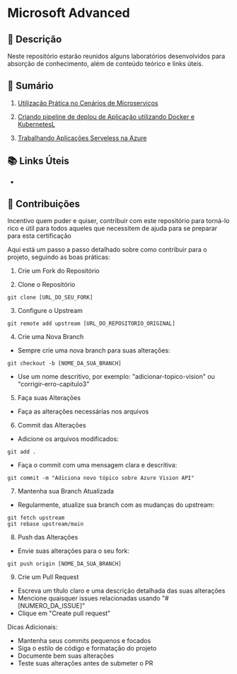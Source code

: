 # Microsoft Advanced

## 📒 Descrição
Neste repositório estarão reunidos alguns laboratórios desenvolvidos para absorção de conhecimento, além de conteúdo teórico e links úteis. 

## 📝 Sumário
1. [Utilização Prática no Cenários de Microserviços](https://github.com/wilsondesouza/azure_advanced/tree/master/utilizacao_microservicos)

2. [Criando pipeline de deplou de Aplicação utilizando Docker e KubernetesL](https://github.com/wilsondesouza/azure_advanced/tree/master/deploy_aplicacao)

3. [Trabalhando Aplicações Serveless na Azure](https://github.com/wilsondesouza/azure_advanced/tree/master/aplicacoes_serveless)



## 📚 Links Úteis 
- 

## 🤝 Contribuições

Incentivo quem puder e quiser, contribuir com este repositório para torná-lo rico e útil para todos aqueles que necessitem de ajuda para se preparar para esta certificação

Aqui está um passo a passo detalhado sobre como contribuir para o projeto, seguindo as boas práticas:

1. Crie um Fork do Repositório

2. Clone o Repositório 
```
git clone [URL_DO_SEU_FORK]
```

3. Configure o Upstream
```
git remote add upstream [URL_DO_REPOSITORIO_ORIGINAL]
```

4. Crie uma Nova Branch
- Sempre crie uma nova branch para suas alterações:
```
git checkout -b [NOME_DA_SUA_BRANCH]
```
- Use um nome descritivo, por exemplo: "adicionar-topico-vision" ou "corrigir-erro-capitulo3"

5. Faça suas Alterações
- Faça as alterações necessárias nos arquivos

6. Commit das Alterações
- Adicione os arquivos modificados:
```
git add .
```
- Faça o commit com uma mensagem clara e descritiva:
```
git commit -m "Adiciona novo tópico sobre Azure Vision API"
```

7. Mantenha sua Branch Atualizada
- Regularmente, atualize sua branch com as mudanças do upstream:
```
git fetch upstream
git rebase upstream/main
```

8. Push das Alterações
- Envie suas alterações para o seu fork:
```
git push origin [NOME_DA_SUA_BRANCH]
```

9. Crie um Pull Request
- Escreva um título claro e uma descrição detalhada das suas alterações
- Mencione quaisquer issues relacionadas usando "#[NUMERO_DA_ISSUE]"
- Clique em "Create pull request"

Dicas Adicionais:
- Mantenha seus commits pequenos e focados
- Siga o estilo de código e formatação do projeto
- Documente bem suas alterações
- Teste suas alterações antes de submeter o PR
